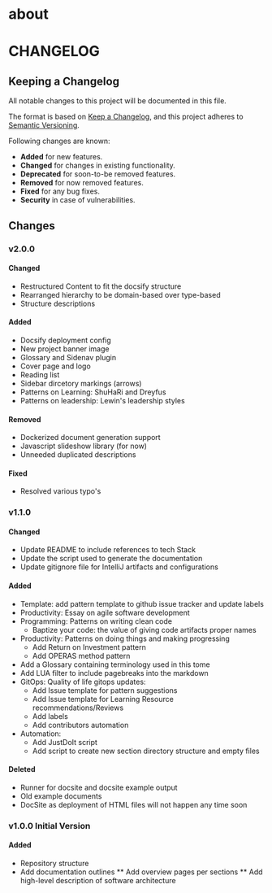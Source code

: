 # about

# CHANGELOG

## Keeping a Changelog
All notable changes to this project will be documented in this file.

The format is based on [Keep a Changelog](https://keepachangelog.com/en/1.0.0/),
and this project adheres to [Semantic Versioning](https://semver.org/spec/v2.0.0.html).

Following changes are known:
  - **Added** for new features.
  - **Changed** for changes in existing functionality.
  - **Deprecated** for soon-to-be removed features.
  - **Removed** for now removed features.
  - **Fixed** for any bug fixes.
  - **Security** in case of vulnerabilities.


## Changes

### v2.0.0

#### Changed
* Restructured Content to fit the docsify structure
* Rearranged hierarchy to be domain-based over type-based
* Structure descriptions

#### Added
* Docsify deployment config
* New project banner image
* Glossary and Sidenav plugin
* Cover page and logo
* Reading list
* Sidebar dircetory markings (arrows)
* Patterns on Learning: ShuHaRi and Dreyfus
* Patterns on leadership: Lewin's leadership styles

#### Removed
* Dockerized document generation support
* Javascript slideshow library (for now)
* Unneeded duplicated descriptions

#### Fixed
* Resolved various typo's

### v1.1.0

#### Changed
* Update README to include references to tech Stack
* Update the script used to generate the documentation 
* Update gitignore file for IntelliJ artifacts and configurations

#### Added

* Template: add pattern template to github issue tracker and update labels
* Productivity: Essay on agile software development
* Programming: Patterns on writing clean code
  * Baptize your code: the value of giving code artifacts proper names
* Productivity: Patterns on doing things and making progressing
  * Add Return on Investment pattern
  * Add OPERAS method pattern
* Add a Glossary containing terminology used in this tome
* Add LUA filter to include pagebreaks into the markdown
* GitOps: Quality of life gitops updates:
  * Add Issue template for pattern suggestions 
  * Add Issue template for Learning Resource recommendations/Reviews
  * Add labels
  * Add contributors automation
* Automation:
  * Add JustDoIt script
  * Add script to create new section directory structure and empty files

#### Deleted

* Runner for docsite and docsite example output
* Old example documents
* DocSite as deployment of HTML files will not happen any time soon

### v1.0.0 Initial Version
#### Added 
* Repository structure 
* Add documentation outlines
  ** Add overview pages per sections
  ** Add high-level description of software architecture
